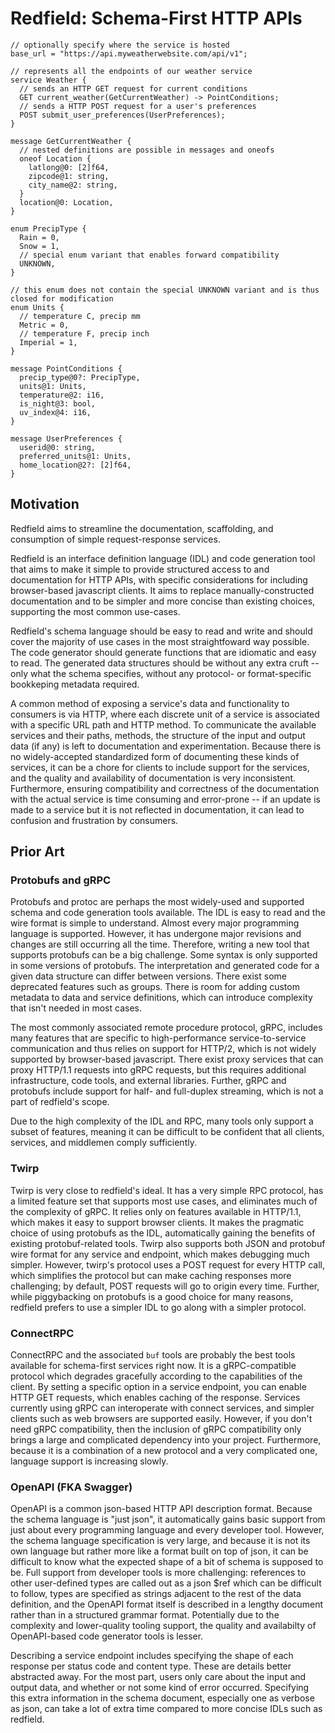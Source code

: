 # Redfield: Schema-First HTTP APIs

```
// optionally specify where the service is hosted
base_url = "https://api.myweatherwebsite.com/api/v1";

// represents all the endpoints of our weather service
service Weather {
  // sends an HTTP GET request for current conditions
  GET current_weather(GetCurrentWeather) -> PointConditions;
  // sends a HTTP POST request for a user's preferences
  POST submit_user_preferences(UserPreferences);
}

message GetCurrentWeather {
  // nested definitions are possible in messages and oneofs
  oneof Location {
    latlong@0: [2]f64,
    zipcode@1: string,
    city_name@2: string,
  }
  location@0: Location,
}

enum PrecipType {
  Rain = 0,
  Snow = 1,
  // special enum variant that enables forward compatibility
  UNKNOWN,
}

// this enum does not contain the special UNKNOWN variant and is thus closed for modification
enum Units {
  // temperature C, precip mm
  Metric = 0,
  // temperature F, precip inch
  Imperial = 1,
}

message PointConditions {
  precip_type@0?: PrecipType,
  units@1: Units,  
  temperature@2: i16,
  is_night@3: bool,
  uv_index@4: i16,
}

message UserPreferences {
  userid@0: string,
  preferred_units@1: Units,
  home_location@2?: [2]f64,
}
```

## Motivation

Redfield aims to streamline the documentation, scaffolding, and consumption of simple request-response services.

Redfield is an interface definition language (IDL) and code generation tool that aims to make it simple to provide structured access to and documentation for HTTP APIs, with specific considerations for including browser-based javascript clients. It aims to replace manually-constructed documentation and to be simpler and more concise than existing choices, supporting the most common use-cases.

Redfield's schema language should be easy to read and write and should cover the majority of use cases in the most straightfoward way possible. The code generator should generate functions that are idiomatic and easy to read. The generated data structures should be without any extra cruft -- only what the schema specifies, without any protocol- or format-specific bookkeping metadata required.

A common method of exposing a service's data and functionality to consumers is via HTTP, where each discrete unit of a service is associated with a specific URL path and HTTP method. To communicate the available services and their paths, methods, the structure of the input and output data (if any) is left to documentation and experimentation. Because there is no widely-accepted standardized form of documenting these kinds of services, it can be a chore for clients to include support for the services, and the quality and availability of documentation is very inconsistent. Furthermore, ensuring compatibility and correctness of the documentation with the actual service is time consuming and error-prone -- if an update is made to a service but it is not reflected in documentation, it can lead to confusion and frustration by consumers.

## Prior Art

### Protobufs and gRPC
Protobufs and protoc are perhaps the most widely-used and supported schema and code generation tools available. The IDL is easy to read and the wire format is simple to understand. Almost every major programming language is supported. However, it has undergone major revisions and changes are still occurring all the time. Therefore, writing a new tool that supports protobufs can be a big challenge. Some syntax is only supported in some versions of protobufs. The interpretation and generated code for a given data structure can differ between versions. There exist some deprecated features such as groups. There is room for adding custom metadata to data and service definitions, which can introduce complexity that isn't needed in most cases.

The most commonly associated remote procedure protocol, gRPC, includes many features that are specific to high-performance service-to-service communication and thus relies on support for HTTP/2, which is not widely supported by browser-based javascript. There exist proxy services that can proxy HTTP/1.1 requests into gRPC requests, but this requires additional infrastructure, code tools, and external libraries. Further, gRPC and protobufs include support for half- and full-duplex streaming, which is not a part of redfield's scope.

Due to the high complexity of the IDL and RPC, many tools only support a subset of features, meaning it can be difficult to be confident that all clients, services, and middlemen comply sufficiently.

### Twirp
Twirp is very close to redfield's ideal. It has a very simple RPC protocol, has a limited feature set that supports most use cases, and eliminates much of the complexity of gRPC. It relies only on features available in HTTP/1.1, which makes it easy to support browser clients. It makes the pragmatic choice of using protobufs as the IDL, automatically gaining the benefits of existing protobuf-related tools. Twirp also supports both JSON and protobuf wire format for any service and endpoint, which makes debugging much simpler. However, twirp's protocol uses a POST request for every HTTP call, which simplifies the protocol but can make caching responses more challenging; by default, POST requests will go to origin every time. Further, while piggybacking on protobufs is a good choice for many reasons, redfield prefers to use a simpler IDL to go along with a simpler protocol.

### ConnectRPC
ConnectRPC and the associated `buf` tools are probably the best tools available for schema-first services right now. It is a gRPC-compatible protocol which degrades gracefully according to the capabilities of the client. By setting a specific option in a service endpoint, you can enable HTTP GET requests, which enables caching of the response. Services currently using gRPC can interoperate with connect services, and simpler clients such as web browsers are supported easily. However, if you don't need gRPC compatibility, then the inclusion of gRPC compatibility only brings a large and complicated dependency into your project. Furthermore, because it is a combination of a new protocol and a very complicated one, language support is increasing slowly.

### OpenAPI (FKA Swagger)
OpenAPI is a common json-based HTTP API description format. Because the schema language is "just json", it automatically gains basic support from just about every programming language and every developer tool. However, the schema language specification is very large, and because it is not its own language but rather more like a format built on top of json, it can be difficult to know what the expected shape of a bit of schema is supposed to be. Full support from developer tools is more challenging: references to other user-defined types are called out as a json $ref which can be difficult to follow, types are specified as strings adjacent to the rest of the data definition, and the OpenAPI format itself is described in a lengthy document rather than in a structured grammar format. Potentially due to the complexity and lower-quality tooling support, the quality and availabilty of OpenAPI-based code generator tools is lesser.

Describing a service endpoint includes specifying the shape of each response per status code and content type. These are details better abstracted away. For the most part, users only care about the input and output data, and whether or not some kind of error occurred. Specifying this extra information in the schema document, especially one as verbose as json, can take a lot of extra time compared to more concise IDLs such as redfield.
 
